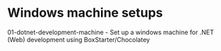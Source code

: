 Windows machine setups
===================

01-dotnet-development-machine - Set up a windows machine for .NET (Web) development using BoxStarter/Chocolatey
